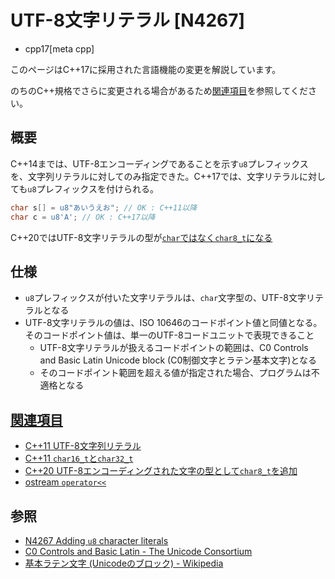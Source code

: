 # UTF-8文字リテラル [N4267]
* cpp17[meta cpp]

<!-- start lang caution -->

このページはC++17に採用された言語機能の変更を解説しています。

のちのC++規格でさらに変更される場合があるため[関連項目](#relative-page)を参照してください。

<!-- last lang caution -->

## 概要
C++14までは、UTF-8エンコーディングであることを示す`u8`プレフィックスを、文字列リテラルに対してのみ指定できた。C++17では、文字リテラルに対しても`u8`プレフィックスを付けられる。

```cpp
char s[] = u8"あいうえお"; // OK : C++11以降
char c = u8'A'; // OK : C++17以降
```

C++20ではUTF-8文字リテラルの型が[`char`ではなく`char8_t`になる](/lang/cpp20/char8_t.md)

## 仕様
- `u8`プレフィックスが付いた文字リテラルは、`char`文字型の、UTF-8文字リテラルとなる
- UTF-8文字リテラルの値は、ISO 10646のコードポイント値と同値となる。そのコードポイント値は、単一のUTF-8コードユニットで表現できること
    - UTF-8文字リテラルが扱えるコードポイントの範囲は、C0 Controls and Basic Latin Unicode block (C0制御文字とラテン基本文字)となる
    - そのコードポイント範囲を超える値が指定された場合、プログラムは不適格となる


## <a id="relative-page" href="#relative-page">関連項目</a>
- [C++11 UTF-8文字列リテラル](/lang/cpp11/utf8_string_literals.md)
- [C++11 `char16_t`と`char32_t`](/lang/cpp11/char16_32.md)
- [C++20 UTF-8エンコーディングされた文字の型として`char8_t`を追加](/lang/cpp20/char8_t.md)
- [ostream `operator<<`](/reference/ostream/basic_ostream/op_ostream_free.md)


## 参照
- [N4267 Adding `u8` character literals](http://www.open-std.org/jtc1/sc22/wg21/docs/papers/2014/n4267.html)
- [C0 Controls and Basic Latin - The Unicode Consortium](http://www.unicode.org/charts/PDF/U0000.pdf)
- [基本ラテン文字 (Unicodeのブロック) - Wikipedia](https://ja.wikipedia.org/wiki/%E5%9F%BA%E6%9C%AC%E3%83%A9%E3%83%86%E3%83%B3%E6%96%87%E5%AD%97_(Unicode%E3%81%AE%E3%83%96%E3%83%AD%E3%83%83%E3%82%AF))